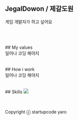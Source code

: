 ## JegalDowon / 제갈도원

게임 개발자가 하고 싶어요


<br />
<br />
<br />
## My values <br>
일어나 코딩 해야지
<br />
<br />
<br />
## How i work<br>
일어나 코딩 해야지
<br />
<br />
<br />
## Skills



<img src = "https://camo.githubusercontent.com/4f732a92832c8fd73582085f7bb9ca54bb29e30cb66c01800a49d84f581462eb/68747470733a2f2f696d672e736869656c64732e696f2f62616467652f2d432532332d3233393132303f7374796c653d666c6174266c6f676f3d43253233266c6f676f436f6c6f723d7768697465">

  
</div>



<br />
<br />
<br />

Copyright ⓒ startupcode yaro

